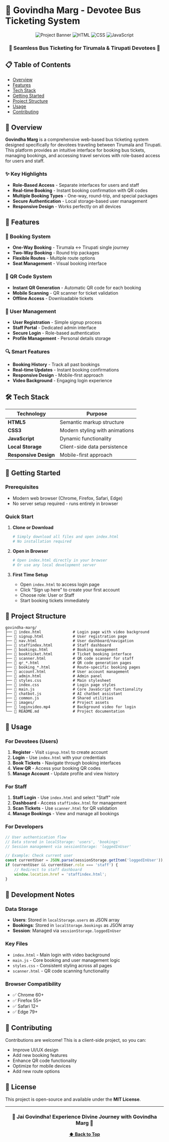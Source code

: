 # 🚌 Govindha Marg - Devotee Bus Ticketing System

<div align="center">
  
![Project Banner](https://img.shields.io/badge/Devotee-Bus%20Ticketing-blue?style=for-the-badge&logo=bus&color=FF6B35)
![HTML](https://img.shields.io/badge/HTML5-E34F26?style=flat-square&logo=html5&logoColor=white)
![CSS](https://img.shields.io/badge/CSS3-1572B6?style=flat-square&logo=css3&logoColor=white)
![JavaScript](https://img.shields.io/badge/JavaScript-F7DF1E?style=flat-square&logo=javascript&logoColor=black)

### 🌟 **Seamless Bus Ticketing for Tirumala & Tirupati Devotees** 🌟

</div>

## 📋 Table of Contents
- [Overview](#overview)
- [Features](#features)
- [Tech Stack](#tech-stack)
- [Getting Started](#getting-started)
- [Project Structure](#project-structure)
- [Usage](#usage)
- [Contributing](#contributing)

## 🎯 Overview

**Govindha Marg** is a comprehensive web-based bus ticketing system designed specifically for devotees traveling between Tirumala and Tirupati. This platform provides an intuitive interface for booking bus tickets, managing bookings, and accessing travel services with role-based access for users and staff.

### ✨ Key Highlights
- **Role-Based Access** - Separate interfaces for users and staff
- **Real-time Booking** - Instant booking confirmation with QR codes
- **Multiple Booking Types** - One-way, round-trip, and special packages
- **Secure Authentication** - Local storage-based user management
- **Responsive Design** - Works perfectly on all devices

## 🚀 Features

### 🎫 Booking System
- **One-Way Booking** - Tirumala ↔ Tirupati single journey
- **Two-Way Booking** - Round trip packages
- **Flexible Routes** - Multiple route options
- **Seat Management** - Visual booking interface

### 📱 QR Code System
- **Instant QR Generation** - Automatic QR code for each booking
- **Mobile Scanning** - QR scanner for ticket validation
- **Offline Access** - Downloadable tickets

### 👥 User Management
- **User Registration** - Simple signup process
- **Staff Portal** - Dedicated admin interface
- **Secure Login** - Role-based authentication
- **Profile Management** - Personal details storage

### 🔍 Smart Features
- **Booking History** - Track all past bookings
- **Real-time Updates** - Instant booking confirmations
- **Responsive Design** - Mobile-first approach
- **Video Background** - Engaging login experience

## 🛠 Tech Stack

| Technology | Purpose |
|------------|---------|
| **HTML5** | Semantic markup structure |
| **CSS3** | Modern styling with animations |
| **JavaScript** | Dynamic functionality |
| **Local Storage** | Client-side data persistence |
| **Responsive Design** | Mobile-first approach |

## 🏁 Getting Started

### Prerequisites
- Modern web browser (Chrome, Firefox, Safari, Edge)
- No server setup required - runs entirely in browser

### Quick Start

1. **Clone or Download**
   ```bash
   # Simply download all files and open index.html
   # No installation required
   ```

2. **Open in Browser**
   ```bash
   # Open index.html directly in your browser
   # Or use any local development server
   ```

3. **First Time Setup**
   - Open `index.html` to access login page
   - Click "Sign up here" to create your first account
   - Choose role: User or Staff
   - Start booking tickets immediately

## 📁 Project Structure

```
govindha-marg/
├── 📄 index.html              # Login page with video background
├── 📄 signup.html             # User registration page
├── 📄 nav.html                # User dashboard/navigation
├── 📄 staffindex.html         # Staff dashboard
├── 📄 bookings.html           # Booking management
├── 📄 bookticket.html         # Ticket booking interface
├── 📄 scanner.html            # QR code scanner for staff
├── 📄 qr_*.html               # QR code generation pages
├── 📄 booking_*.html          # Route-specific booking pages
├── 📄 account.html            # User account management
├── 📄 admin.html              # Admin panel
├── 📄 styles.css              # Main stylesheet
├── 📄 index.css               # Login page styles
├── 📄 main.js                 # Core JavaScript functionality
├── 📄 chatbot.js              # AI chatbot assistant
├── 📄 common.js               # Shared utilities
├── 📁 images/                 # Project assets
├── 📄 loginvideo.mp4          # Background video for login
└── 📄 README.md               # Project documentation
```

## 🎯 Usage

### For Devotees (Users)
1. **Register** - Visit `signup.html` to create account
2. **Login** - Use `index.html` with your credentials
3. **Book Tickets** - Navigate through booking interfaces
4. **View QR** - Access your booking QR codes
5. **Manage Account** - Update profile and view history

### For Staff
1. **Staff Login** - Use `index.html` and select "Staff" role
2. **Dashboard** - Access `staffindex.html` for management
3. **Scan Tickets** - Use `scanner.html` for QR validation
4. **Manage Bookings** - View and manage all bookings

### For Developers
```javascript
// User authentication flow
// Data stored in localStorage: 'users', 'bookings'
// Session management via sessionStorage: 'loggedInUser'

// Example: Check current user
const currentUser = JSON.parse(sessionStorage.getItem('loggedInUser'));
if (currentUser && currentUser.role === 'staff') {
    // Redirect to staff dashboard
    window.location.href = 'staffindex.html';
}
```

## 🔧 Development Notes

### Data Storage
- **Users**: Stored in `localStorage.users` as JSON array
- **Bookings**: Stored in `localStorage.bookings` as JSON array
- **Session**: Managed via `sessionStorage.loggedInUser`

### Key Files
- `index.html` - Main login with video background
- `main.js` - Core booking and user management logic
- `styles.css` - Consistent styling across all pages
- `scanner.html` - QR code scanning functionality

### Browser Compatibility
- ✅ Chrome 60+
- ✅ Firefox 55+
- ✅ Safari 12+
- ✅ Edge 79+

## 🤝 Contributing

Contributions are welcome! This is a client-side project, so you can:
- Improve UI/UX design
- Add new booking features
- Enhance QR code functionality
- Optimize for mobile devices
- Add new route options

## 📄 License

This project is open-source and available under the **MIT License**.

---

<div align="center">

### 🙏 **Jai Govindha! Experience Divine Journey with Govindha Marg** 🙏

**[⬆ Back to Top](#-govindha-marg---devotee-bus-ticketing-system)**

</div>
